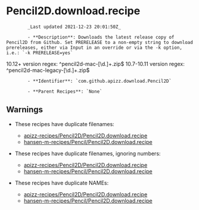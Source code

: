 # Pencil2D.download.recipe

            _Last updated 2021-12-23 20:01:50Z_

            - **Description**: Downloads the latest release copy of Pencil2D from Github. Set PRERELEASE to a non-empty string to download prereleases, either via Input in an override or via the -k option, i.e.: `-k PRERELEASE=yes`

10.12+ version regex: ^pencil2d-mac-[\d.]+.zip$
10.7-10.11 version regex: ^pencil2d-mac-legacy-[\d.]+.zip$

            - **Identifier**: `com.github.apizz.download.Pencil2D`

            - **Parent Recipes**: `None`


## Warnings

- These recipes have duplicate filenames:
    - [apizz-recipes/Pencil2D/Pencil2D.download.recipe](/autopkg-dupe-tracker/apizz-recipes/Pencil2D/Pencil2D.download.recipe)
    - [hansen-m-recipes/Pencil/Pencil2D.download.recipe](/autopkg-dupe-tracker/hansen-m-recipes/Pencil/Pencil2D.download.recipe)

- These recipes have duplicate filenames, ignoring numbers:
    - [apizz-recipes/Pencil2D/Pencil2D.download.recipe](/autopkg-dupe-tracker/apizz-recipes/Pencil2D/Pencil2D.download.recipe)
    - [hansen-m-recipes/Pencil/Pencil2D.download.recipe](/autopkg-dupe-tracker/hansen-m-recipes/Pencil/Pencil2D.download.recipe)

- These recipes have duplicate NAMEs:
    - [apizz-recipes/Pencil2D/Pencil2D.download.recipe](/autopkg-dupe-tracker/apizz-recipes/Pencil2D/Pencil2D.download.recipe)
    - [hansen-m-recipes/Pencil/Pencil2D.download.recipe](/autopkg-dupe-tracker/hansen-m-recipes/Pencil/Pencil2D.download.recipe)